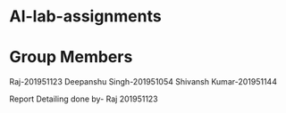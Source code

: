 # AI-lab-assignments

# Group Members
Raj-201951123
Deepanshu Singh-201951054
Shivansh Kumar-201951144

Report Detailing done by- Raj 201951123
